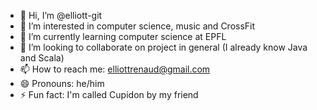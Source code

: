 - 👋 Hi, I’m @elliott-git
- 👀 I’m interested in computer science, music and CrossFit
- 🌱 I’m currently learning computer science at EPFL
- 💞️ I’m looking to collaborate on project in general (I already know Java and Scala)
- 📫 How to reach me: elliottrenaud@gmail.com
- 😄 Pronouns: he/him
- ⚡ Fun fact: I'm called Cupidon by my friend

<!---
elliott-git/elliott-git is a ✨ special ✨ repository because its `README.md` (this file) appears on your GitHub profile.
You can click the Preview link to take a look at your changes.
--->
